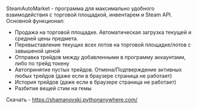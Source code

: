 SteamAutoMarket - программа для максимально удобного взаимодействия с торговой площадкой, инвентарем и Steam API.
Основной функционал:
- Продажа на торговой площадке. Автоматическая загрузка текущей и средней цены предмета.
- Перевыставление текущих всех лотов на торговой площадке/лотов с завышеной ценой
- Отправка трейдов между добавленными в программу аккаунтами, либо по трейд токену
- Автопринятие пустых трейдов. Отмена/Подтверждение активных любых трейдов (даже если в браузере страница не работает)
- История трейдов (даже если в браузере страница не работает)
- Разбитие вещей стим на гемы

Скачать - https://shamanovski.pythonanywhere.com/
